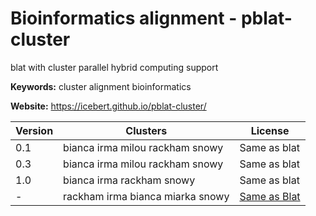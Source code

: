 # Bioinformatics alignment - pblat-cluster

blat with cluster parallel hybrid computing support

**Keywords:** cluster alignment bioinformatics

**Website:** <https://icebert.github.io/pblat-cluster/>

| Version | Clusters | License |
| ------- | -------- | ------- |
| 0.1 | bianca irma milou rackham snowy | Same as blat |
| 0.3 | bianca irma milou rackham snowy | Same as blat |
| 1.0 | bianca irma rackham snowy | Same as blat |
| - | rackham irma bianca miarka snowy | [Same as Blat](https://github.com/icebert/pblat-cluster/blob/master/LICENSE) |
